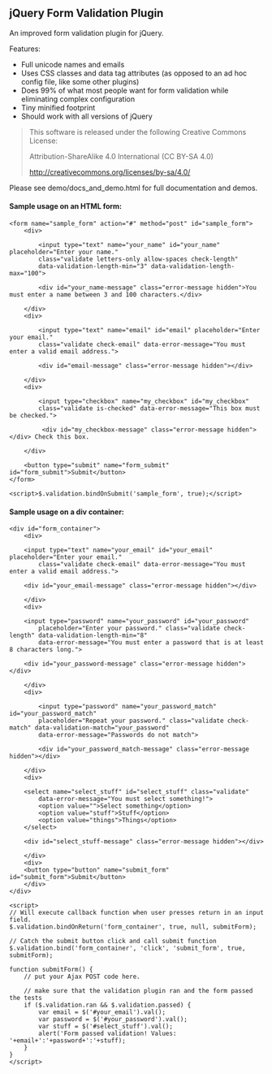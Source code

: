 ## jQuery Form Validation Plugin
 An improved form validation plugin for jQuery.
 
Features:
- Full unicode names and emails
- Uses CSS classes and data tag attributes (as opposed to an ad hoc config file, like some other plugins)
- Does 99% of what most people want for form validation while eliminating complex configuration
- Tiny minified footprint
- Should work with all versions of jQuery

> This software is released under the following Creative Commons License:
>
> Attribution-ShareAlike 4.0 International (CC BY-SA 4.0)
>
> http://creativecommons.org/licenses/by-sa/4.0/

Please see demo/docs_and_demo.html for full documentation and demos.

#### Sample usage on an HTML form:

```
<form name="sample_form" action="#" method="post" id="sample_form">
    <div>

        <input type="text" name="your_name" id="your_name" placeholder="Enter your name."
        class="validate letters-only allow-spaces check-length"
        data-validation-length-min="3" data-validation-length-max="100">

        <div id="your_name-message" class="error-message hidden">You must enter a name between 3 and 100 characters.</div>

    </div>
    <div>

        <input type="text" name="email" id="email" placeholder="Enter your email."
        class="validate check-email" data-error-message="You must enter a valid email address.">

        <div id="email-message" class="error-message hidden"></div>

    </div>
    <div>

        <input type="checkbox" name="my_checkbox" id="my_checkbox"
        class="validate is-checked" data-error-message="This box must be checked.">

         <div id="my_checkbox-message" class="error-message hidden"></div> Check this box.

    </div>

    <button type="submit" name="form_submit" id="form_submit">Submit</button>
</form>

<script>$.validation.bindOnSubmit('sample_form', true);</script>
```

#### Sample usage on a div container:

```
<div id="form_container">
    <div>
    
    <input type="text" name="your_email" id="your_email" placeholder="Enter your email."
        class="validate check-email" data-error-message="You must enter a valid email address.">
    
    <div id="your_email-message" class="error-message hidden"></div>
    
    </div>
    <div>
    
    <input type="password" name="your_password" id="your_password"
        placeholder="Enter your password." class="validate check-length" data-validation-length-min="8"
        data-error-message="You must enter a password that is at least 8 characters long.">
    
    <div id="your_password-message" class="error-message hidden"></div>
    
    </div>
    <div>

        <input type="password" name="your_password_match" id="your_password_match"
        placeholder="Repeat your password." class="validate check-match" data-validation-match="your_password"
        data-error-message="Passwords do not match">

        <div id="your_password_match-message" class="error-message hidden"></div>

    </div>
    <div>
    
    <select name="select_stuff" id="select_stuff" class="validate"
        data-error-message="You must select something!">
        <option value="">Select something</option>
        <option value="stuff">Stuff</option>
        <option value="things">Things</option>
    </select>
        
    <div id="select_stuff-message" class="error-message hidden"></div>
    
    </div>
    <div>
    <button type="button" name="submit_form" id="submit_form">Submit</button>
    </div>
</div>

<script>
// Will execute callback function when user presses return in an input field.
$.validation.bindOnReturn('form_container', true, null, submitForm);

// Catch the submit button click and call submit function
$.validation.bind('form_container', 'click', 'submit_form', true, submitForm);

function submitForm() {
    // put your Ajax POST code here.
    
    // make sure that the validation plugin ran and the form passed the tests
    if ($.validation.ran && $.validation.passed) {
        var email = $('#your_email').val();
        var password = $('#your_password').val();
        var stuff = $('#select_stuff').val();
        alert('Form passed validation! Values: '+email+':'+password+':'+stuff);
    }
}
</script>
```